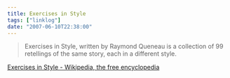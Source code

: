 ```yaml
---
title: Exercises in Style
tags: ["linklog"]
date: "2007-06-10T22:38:00"
---
```


> Exercises in Style, written by Raymond Queneau is a collection of 99 retellings of the same story, each in a different style.

[Exercises in Style - Wikipedia, the free encyclopedia](http://en.wikipedia.org/wiki/Exercises_in_Style)
